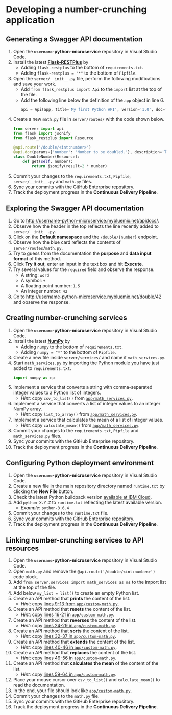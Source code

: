 # Developing a number-crunching application

## Generating a Swagger API documentation

1. Open the **`username`-python-microservice** repository in Visual Studio Code.
1. Install the latest [**Flask-RESTPlus**](https://flask-restplus.readthedocs.io) by
    * Adding `flask-restplus` to the bottom of `requirements.txt`.
    * Adding `flask-restplus = "*"` to the bottom of `Pipfile`.
1. Open the `server/__init__.py` file, perform the following modifications and save your work.
    * Add `from flask_restplus import Api` to the `import` list at the top of the file.
    * Add the following line below the definition of the `app` object in line 6.
        ```Python
        api = Api(app, title='My first Python API', version='1.0', doc='/apidocs/', description='A number-crunching API')
        ```
1. Create a new `math.py` file in `server/routes/` with the code shown below.
    ```Python
    from server import api
    from flask import jsonify
    from flask_restplus import Resource

    @api.route('/double/<int:number>')
    @api.doc(params={'number': 'Number to be doubled.'}, description='This method doubles the input.')
    class DoubleNumber(Resource):
        def get(self, number):
            return jsonify(result=2 * number)
    ```
1. Commit your changes to the `requirements.txt`, `Pipfile`, `server/__init__.py` and `math.py` files.
1. Sync your commits with the GitHub Enterprise repository.
1. Track the deployment progress in the **Continuous Delivery Pipeline**.

## Exploring the Swagger API documentation

1. Go to <http://username-python-microservice.mybluemix.net/apidocs/>.
1. Observe how the header in the top reflects the line recently added to `server/__init__.py`.
1. Click on the **Default namespace** and the `/double/{number}` endpoint.
1. Observe how the blue card reflects the contents of `server/routes/math.py`.
1. Try to guess from the documentation the **purpose** and **data input format** of this method.
1. Click **Try it out**, enter an input in the text box and hit **Execute**.
1. Try several values for the `required` field and observe the response.
    * A string: `word`
    * A symbol: `+`
    * A floating point number: `1.5`
    * An integer number: `42`
1. Go to <http://username-python-microservice.mybluemix.net/double/42> and observe the response.

## Creating number-crunching services

1. Open the **`username`-python-microservice** repository in Visual Studio Code.
1. Install the latest [**NumPy**](http://www.numpy.org) by
    * Adding `numpy` to the bottom of `requirements.txt`.
    * Adding `numpy = "*"` to the bottom of `Pipfile`.
1. Create a new file inside `server/services/` and name it `math_services.py`.
1. Start `math_services.py` by importing the Python module you have just added to `requirements.txt`.
    ```Python
    import numpy as np
    ```
1. Implement a service that converts a string with comma-separated integer values to a Python list of integers.
    * *Hint*: copy `csv_to_list()` from [`app/math_services.py`](app/math_services.py#L4-L21).
1. Implement a service that converts a list of integer values to an integer NumPy array.
    * *Hint*: copy `list_to_array()` from [`app/math_services.py`](app/math_services.py#L24-L40).
1. Implement a service that calculates the mean of a list of integer values.
    * *Hint*: copy `calculate_mean()` from [`app/math_services.py`](app/math_services.py#L43-L60).
1. Commit your changes to the `requirements.txt`, `Pipfile` and `math_services.py` files.
1. Sync your commits with the GitHub Enterprise repository.
1. Track the deployment progress in the **Continuous Delivery Pipeline**.

## Configuring Python deployment environment

1. Open the **`username`-python-microservice** repository in Visual Studio Code.
1. Create a new file in the main repository directory named `runtime.txt` by clicking the **New File** button.
1. Check the latest Python buildpack version [available at IBM Cloud](https://console.bluemix.net/docs/runtimes/python/index.html).
1. Add `python-X.Y.Z` to `runtime.txt` reflecting the latest available version.
    * *Example*: `python-3.6.4`
1. Commit your changes to the `runtime.txt` file.
1. Sync your commits with the GitHub Enterprise repository.
1. Track the deployment progress in the **Continuous Delivery Pipeline**.

## Linking number-crunching services to API resources

1. Open the **`username`-python-microservice** repository in Visual Studio Code.
1. Open `math.py` and remove the `@api.route('/double/<int:number>')` code block.
1. Add `from server.services import math_services as ms` to the import list at the top of the file.
1. Add below `my_list = list()` to create an empty Python list.
1. Create an API method that **prints** the content of the list.
    * *Hint*: copy [lines 9-13 from `app/custom-math.py`](app/custom-math.py#L9-L13).
1. Create an API method that **resets** the content of the list.
    * *Hint*: copy [lines 16-21 in `app/custom-math.py`](app/custom-math.py#L16-L21).
1. Create an API method that **reverses** the content of the list.
    * *Hint*: copy [lines 24-29 in `app/custom-math.py`](app/custom-math.py#L24-L29).
1. Create an API method that **sorts** the content of the list.
    * *Hint*: copy [lines 32-37 in `app/custom-math.py`](app/custom-math.py#L32-L37).
1. Create an API method that **extends** the content of the list.
    * *Hint*: copy [lines 40-46 in `app/custom-math.py`](app/custom-math.py#L40-L46).
1. Create an API method that **replaces** the content of the list.
    * *Hint*: copy [lines 49-56 in `app/custom-math.py`](app/custom-math.py#L49-L56).
1. Create an API method that **calculates the mean** of the content of the list.
    * *Hint*: copy [lines 59-64 in `app/custom-math.py`](app/custom-math.py#L59-L64).
1. Place your mouse cursor over `csv_to_list()` and `calculate_mean()` to read the documentation.
1. In the end, your file should look like [`app/custom-math.py`](app/custom-math.py).
1. Commit your changes to the `math.py` file.
1. Sync your commits with the GitHub Enterprise repository.
1. Track the deployment progress in the **Continuous Delivery Pipeline**.

